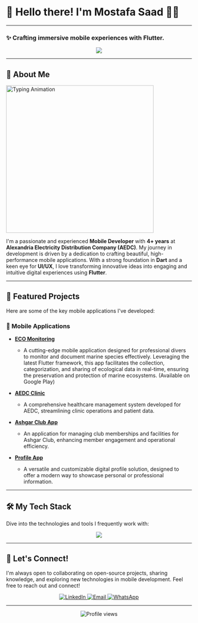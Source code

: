 # 👋 Hello there! I'm Mostafa Saad 👨‍💻

---

### ✨ Crafting immersive mobile experiences with Flutter.

<p align="center">
  <a href="https://skillicons.dev">
    <img src="https://skillicons.dev/icons?i=flutter,dart,firebase,mysql,php,c" />
  </a>
</p>

---

## 🚀 About Me

<p align="left">
  <img src="https://raw.githubusercontent.com/MosasaUnited/MosasaUnited/main/assets/images/typing-animation.gif" alt="Typing Animation" width="400" />
</p>

I'm a passionate and experienced **Mobile Developer** with **4+ years** at **Alexandria Electricity Distribution Company (AEDC)**. My journey in development is driven by a dedication to crafting beautiful, high-performance mobile applications. With a strong foundation in **Dart** and a keen eye for **UI/UX**, I love transforming innovative ideas into engaging and intuitive digital experiences using **Flutter**.

---

## 🌟 Featured Projects

Here are some of the key mobile applications I've developed:

### 📱 Mobile Applications

* **[ECO Monitoring](https://play.google.com/store/apps/details?id=com.cdws.eco_monitoring)**
    * A cutting-edge mobile application designed for professional divers to monitor and document marine species effectively. Leveraging the latest Flutter framework, this app facilitates the collection, categorization, and sharing of ecological data in real-time, ensuring the preservation and protection of marine ecosystems. (Available on Google Play)

* **[AEDC Clinic](https://github.com/MosasaUnited/AEDC_Clinic)**
    * A comprehensive healthcare management system developed for AEDC, streamlining clinic operations and patient data.

* **[Ashgar Club App](https://github.com/MosasaUnited/AshgarClubApp)**
    * An application for managing club memberships and facilities for Ashgar Club, enhancing member engagement and operational efficiency.

* **[Profile App](https://github.com/MosasaUnited/Profile-App)**
    * A versatile and customizable digital profile solution, designed to offer a modern way to showcase personal or professional information.

---

## 🛠️ My Tech Stack

Dive into the technologies and tools I frequently work with:

<p align="center">
  <img src="https://skillicons.dev/icons?i=flutter,dart,firebase,mysql,php,c&perline=6" />
</p>

---

## 🤝 Let's Connect!

I'm always open to collaborating on open-source projects, sharing knowledge, and exploring new technologies in mobile development. Feel free to reach out and connect!

<p align="center">
  <a href="https://www.linkedin.com/in/mostafa-saad-247b5914b/" target="_blank">
    <img src="https://img.shields.io/badge/LinkedIn-0077B5?style=for-the-badge&logo=linkedin&logoColor=white" alt="LinkedIn">
  </a>
  <a href="mailto:mostafa447@hotmail.com">
    <img src="https://img.shields.io/badge/Email-D14836?style=for-the-badge&logo=gmail&logoColor=white" alt="Email">
  </a>
  <a href="https://wa.me/201224774051" target="_blank">
    <img src="https://img.shields.io/badge/WhatsApp-25D366?style=for-the-badge&logo=whatsapp&logoColor=white" alt="WhatsApp">
  </a>
</p>

---

<p align="center">
  <img src="https://komarev.com/ghpvc/?username=MosasaUnited&color=blue&style=flat-square" alt="Profile views">
</p>

